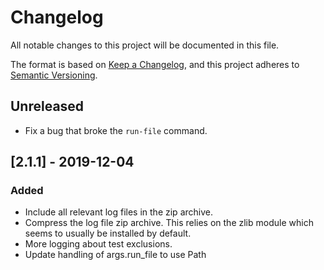 # Changelog
All notable changes to this project will be documented in this file.

The format is based on [Keep a Changelog](https://keepachangelog.com/en/1.0.0/),
and this project adheres to [Semantic Versioning](https://semver.org/spec/v2.0.0.html).

## Unreleased
- Fix a bug that broke the `run-file` command.

## [2.1.1] - 2019-12-04
### Added
- Include all relevant log files in the zip archive.
- Compress the log file zip archive. This relies on the zlib module which seems to usually be installed by default.
- More logging about test exclusions.
- Update handling of args.run_file to use Path
